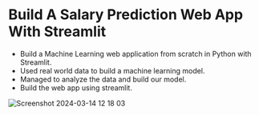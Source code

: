 # Build A Salary Prediction Web App With Streamlit
 - Build a Machine Learning web application from scratch in Python with Streamlit. 
 - Used real world data to build a machine learning model. 
 - Managed to analyze the data and build our model.
 - Build the web app using streamlit.

![Screenshot 2024-03-14 12 18 03](https://github.com/mahn-bonnie/Software-Dev-Salary-Predictor-App/assets/156321537/4b323d2a-8ed5-4e0c-817a-beaaab8286e7)

